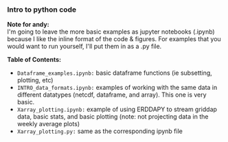 ### Intro to python code 

**Note for andy:** <br>
I'm going to leave the more basic examples as jupyter notebooks (.ipynb) because I like the inline format of the code & figures. For examples that you would want to run yourself, I'll put them in as a .py file. 

**Table of Contents:**
* ```Dataframe_examples.ipynb:``` basic dataframe functions (ie subsetting, plotting, etc) 
* ```INTRO_data_formats.ipynb:``` examples of working with the same data in different datatypes (netcdf, dataframe, and array). This one is very basic.
* ```Xarray_plotting.ipynb:``` example of using ERDDAPY to stream griddap data, basic stats, and basic plotting (note: not projecting data in the weekly average plots)
* ```Xarray_plotting.py:``` same as the corresponding ipynb file




